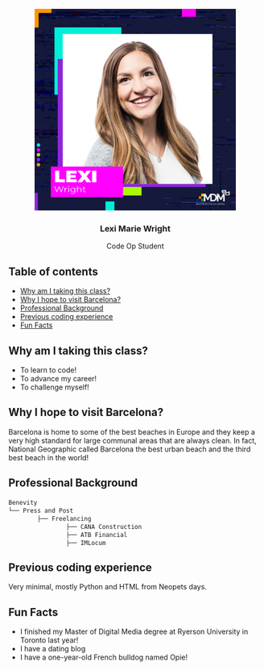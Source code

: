 <p align="center">
    <img src="https://github.com/leximwright/lexicodeop/blob/main/Lexi-Profile-Codeop.jpeg" alt="Lexi Marie Wright" width=400 height=400>
  </a>

  <h3 align="center">Lexi Marie Wright</h3>

  <p align="center">
 Code Op Student 
  </p>
</p>

## Table of contents

- [Why am I taking this class?](#Why-am-I-taking-this-class?)
- [Why I hope to visit Barcelona?](#barcelona)
- [Professional Background](#my-background)
- [Previous coding experience](#Previous-experience)
- [Fun Facts](#fun-facts)


## Why am I taking this class? 

- To learn to code!
- To advance my career!
- To challenge myself!

## Why I hope to visit Barcelona?

Barcelona is home to some of the best beaches in Europe and they keep a very high standard for large communal areas that are always clean. In fact, National Geographic called Barcelona the best urban beach and the third best beach in the world!

## Professional Background

```
Benevity
└── Press and Post
		├── Freelancing
    			├── CANA Construction
	 			├── ATB Financial
	  			├── IMLocum
```

## Previous coding experience

Very minimal, mostly Python and HTML from Neopets days.

## Fun Facts

- I finished my Master of Digital Media degree at Ryerson University in Toronto last year!
- I have a dating blog
- I have a one-year-old French bulldog named Opie! 